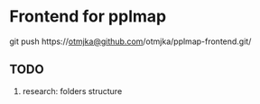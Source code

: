 # Frontend for pplmap

git push https://otmjka@github.com/otmjka/pplmap-frontend.git/

## TODO

1. research: folders structure
